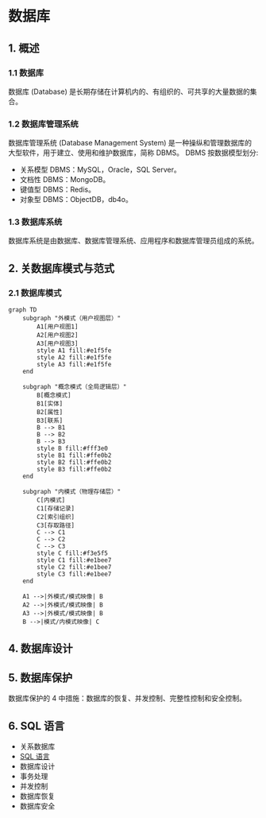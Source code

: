 # 数据库
## 1. 概述
### 1.1 数据库
数据库 (Database) 是长期存储在计算机内的、有组织的、可共享的大量数据的集合。

### 1.2 数据库管理系统
数据库管理系统 (Database Management System) 是一种操纵和管理数据库的大型软件，用于建立、使用和维护数据库，简称 DBMS。
DBMS 按数据模型划分: 
 - 关系模型 DBMS：MySQL，Oracle，SQL Server。
 - 文档性 DBMS：MongoDB。
 - 键值型 DBMS：Redis。
 - 对象型 DBMS：ObjectDB，db4o。

### 1.3 数据库系统
数据库系统是由数据库、数据库管理系统、应用程序和数据库管理员组成的系统。 

## 2. 关数据库模式与范式

### 2.1 数据库模式

```mermaid
graph TD
    subgraph "外模式（用户视图层）"
        A1[用户视图1]
        A2[用户视图2]
        A3[用户视图3]
        style A1 fill:#e1f5fe
        style A2 fill:#e1f5fe
        style A3 fill:#e1f5fe
    end
    
    subgraph "概念模式（全局逻辑层）"
        B[概念模式]
        B1[实体]
        B2[属性]
        B3[联系]
        B --> B1
        B --> B2
        B --> B3
        style B fill:#fff3e0
        style B1 fill:#ffe0b2
        style B2 fill:#ffe0b2
        style B3 fill:#ffe0b2
    end
    
    subgraph "内模式（物理存储层）"
        C[内模式]
        C1[存储记录]
        C2[索引组织]
        C3[存取路径]
        C --> C1
        C --> C2
        C --> C3
        style C fill:#f3e5f5
        style C1 fill:#e1bee7
        style C2 fill:#e1bee7
        style C3 fill:#e1bee7
    end
    
    A1 -->|外模式/模式映像| B
    A2 -->|外模式/模式映像| B
    A3 -->|外模式/模式映像| B
    B -->|模式/内模式映像| C
```

## 4. 数据库设计

## 5. 数据库保护
数据库保护的 4 中措施：数据库的恢复、并发控制、完整性控制和安全控制。

## 6. SQL 语言
- 关系数据库
- [SQL 语言](./sql.md)
- 数据库设计
- 事务处理
- 并发控制
- 数据库恢复
- 数据库安全
